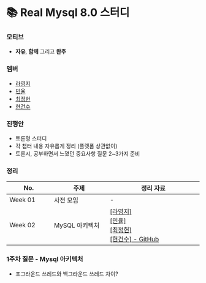 # 📚 Real Mysql 8.0 스터디

### 모티브
+ **자유**, **함께** 그리고 **완주**

### 멤버
+ [라영지](https://github.com/Rayoungji)
+ [민율](https://github.com/minyul)
+ [최정헌](https://github.com/iiaii)
+ [현건수](https://github.com/hgs-study)

### 진행안
+ 토론형 스터디
+ 각 챕터 내용 자유롭게 정리 (플랫폼 상관없이)
+ 토론시, 공부하면서 느꼈던 중요사항 질문 2~3가지 준비

### 정리
|No. <img width=150/>|주제 <img width=200/>| 정리 자료 <img width=400/>|
|---|---|---|
|Week 01|사전 모임| - |
|Week 02|MySQL 아키텍처| <a href="">[라영지]</a> <br> <a href="https://github.com/minyul">[민율]</a> <br> <a href="">[최정헌]</a> <br>  <a href="https://github.com/zunior-study/real-mysql-study/tree/main/%ED%98%84%EA%B1%B4%EC%88%98/01.%EC%95%84%ED%82%A4%ED%85%8D%EC%B2%98">[현건수] - GitHub </a> <br> |


### 1주차 질문 - Mysql 아키텍처
+ 포그라운드 쓰레드와 백그라운드 쓰레드 차이?

